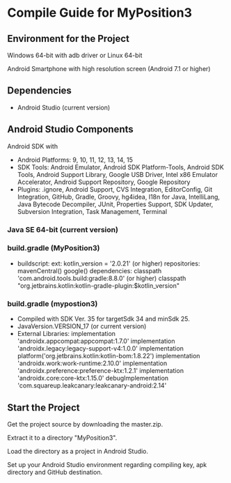 # Compile Guide for MyPosition3

## Environment for the Project
Windows 64-bit with adb driver
or
Linux 64-bit

Android Smartphone with high resolution screen (Android 7.1 or higher)

## Dependencies
- Android Studio (current version)

## Android Studio Components
Android SDK with
- Android Platforms: 9, 10, 11, 12, 13, 14, 15
- SDK Tools: Android Emulator, Android SDK Platform-Tools, Android SDK Tools, Android Support Library, Google USB Driver, Intel x86 Emulator Accelerator, Android Support Repository, Google Repository
- Plugins: .ignore, Android Support, CVS Integration, EditorConfig, Git Integration, GitHub, Gradle, Groovy, hg4idea, I18n for Java, IntelliLang, Java Bytecode Decompiler, JUnit, Properties Support, SDK Updater, Subversion Integration, Task Management, Terminal 

### Java SE 64-bit (current version)

### build.gradle (MyPosition3)
- buildscript:
  ext:
    kotlin_version = '2.0.21' (or higher)
  repositories:
    mavenCentral()
    google()
  dependencies:
    classpath 'com.android.tools.build:gradle:8.8.0' (or higher)
    classpath "org.jetbrains.kotlin:kotlin-gradle-plugin:$kotlin_version"

### build.gradle (mypostion3)
- Compiled with SDK Ver. 35 for targetSdk 34 and minSdk 25.
- JavaVersion.VERSION_17 (or current version)
- External Libraries:
  implementation 'androidx.appcompat:appcompat:1.7.0'
  implementation 'androidx.legacy:legacy-support-v4:1.0.0'
  implementation platform('org.jetbrains.kotlin:kotlin-bom:1.8.22')
  implementation 'androidx.work:work-runtime:2.10.0'
  implementation 'androidx.preference:preference-ktx:1.2.1'
  implementation 'androidx.core:core-ktx:1.15.0'
  debugImplementation 'com.squareup.leakcanary:leakcanary-android:2.14'

## Start the Project
Get the project source by downloading the master.zip.

Extract it to a directory "MyPosition3".

Load the directory as a project in Android Studio.

Set up your Android Studio environment regarding compiling key, apk directory and GitHub destination.

